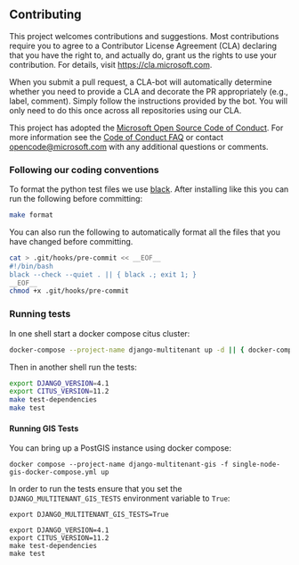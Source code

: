 ## Contributing

This project welcomes contributions and suggestions. Most contributions
require you to agree to a Contributor License Agreement (CLA) declaring that
you have the right to, and actually do, grant us the rights to use your
contribution. For details, visit https://cla.microsoft.com.

When you submit a pull request, a CLA-bot will automatically determine
whether you need to provide a CLA and decorate the PR appropriately (e.g.,
label, comment). Simply follow the instructions provided by the bot. You
will only need to do this once across all repositories using our CLA.

This project has adopted the [Microsoft Open Source Code of
Conduct](https://opensource.microsoft.com/codeofconduct/). For more
information see the [Code of Conduct
FAQ](https://opensource.microsoft.com/codeofconduct/faq/) or contact
[opencode@microsoft.com](mailto:opencode@microsoft.com) with any additional
questions or comments.

### Following our coding conventions

To format the python test files we use [black](https://github.com/psf/black).
After installing like this you can run the following before committing:
```bash
make format
```

You can also run the following to automatically format all the files that you
have changed before committing.

```bash
cat > .git/hooks/pre-commit << __EOF__
#!/bin/bash
black --check --quiet . || { black .; exit 1; }
__EOF__
chmod +x .git/hooks/pre-commit
```

### Running tests

In one shell start a docker compose citus cluster:
```bash
docker-compose --project-name django-multitenant up -d || { docker-compose logs && false ; }
```

Then in another shell run the tests:

```bash
export DJANGO_VERSION=4.1
export CITUS_VERSION=11.2
make test-dependencies 
make test
```

#### Running GIS Tests

You can bring up a PostGIS instance using docker compose:
```shell
docker compose --project-name django-multitenant-gis -f single-node-gis-docker-compose.yml up
```

In order to run the tests ensure that you set the `DJANGO_MULTITENANT_GIS_TESTS` environment variable to `True`:

```shell
export DJANGO_MULTITENANT_GIS_TESTS=True

export DJANGO_VERSION=4.1
export CITUS_VERSION=11.2
make test-dependencies 
make test
```